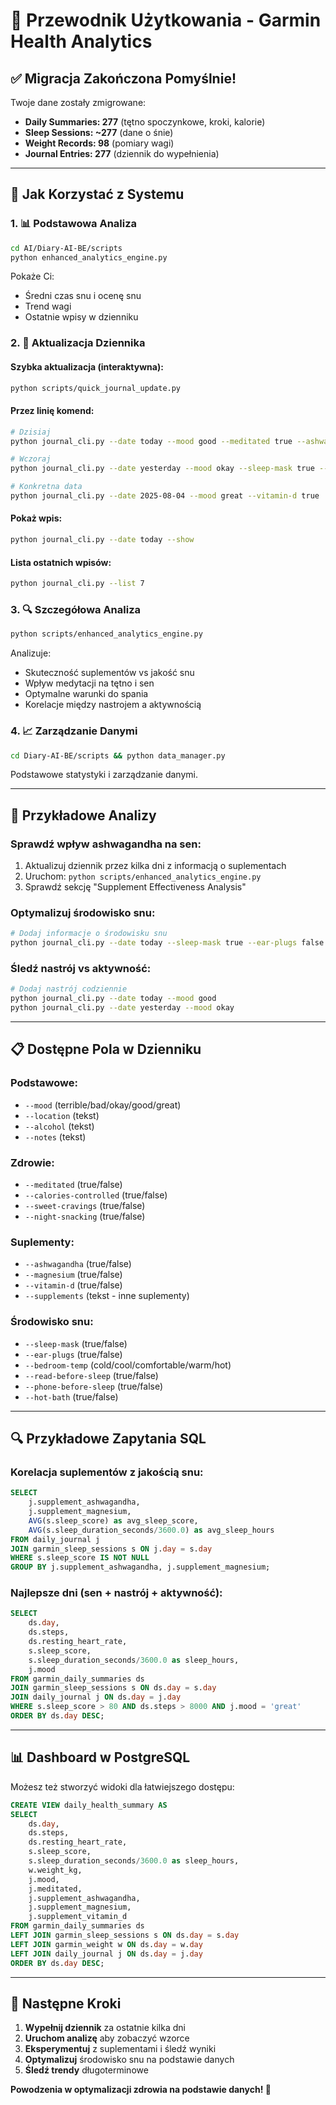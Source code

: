# 🎉 Przewodnik Użytkowania - Garmin Health Analytics

## ✅ **Migracja Zakończona Pomyślnie!**

Twoje dane zostały zmigrowane:
- **Daily Summaries: 277** (tętno spoczynkowe, kroki, kalorie)
- **Sleep Sessions: ~277** (dane o śnie)
- **Weight Records: 98** (pomiary wagi)
- **Journal Entries: 277** (dziennik do wypełnienia)

---

## 🚀 **Jak Korzystać z Systemu**

### 1. **📊 Podstawowa Analiza**
```bash
cd AI/Diary-AI-BE/scripts
python enhanced_analytics_engine.py
```
Pokaże Ci:
- Średni czas snu i ocenę snu
- Trend wagi
- Ostatnie wpisy w dzienniku

### 2. **📝 Aktualizacja Dziennika**

#### Szybka aktualizacja (interaktywna):
```bash
python scripts/quick_journal_update.py
```

#### Przez linię komend:
```bash
# Dzisiaj
python journal_cli.py --date today --mood good --meditated true --ashwagandha true --magnesium true

# Wczoraj
python journal_cli.py --date yesterday --mood okay --sleep-mask true --notes "Dobry sen"

# Konkretna data
python journal_cli.py --date 2025-08-04 --mood great --vitamin-d true
```

#### Pokaż wpis:
```bash
python journal_cli.py --date today --show
```

#### Lista ostatnich wpisów:
```bash
python journal_cli.py --list 7
```

### 3. **🔍 Szczegółowa Analiza**
```bash
python scripts/enhanced_analytics_engine.py
```
Analizuje:
- Skuteczność suplementów vs jakość snu
- Wpływ medytacji na tętno i sen
- Optymalne warunki do spania
- Korelacje między nastrojem a aktywnością

### 4. **📈 Zarządzanie Danymi**
```bash
cd Diary-AI-BE/scripts && python data_manager.py
```
Podstawowe statystyki i zarządzanie danymi.

---

## 🎯 **Przykładowe Analizy**

### **Sprawdź wpływ ashwagandha na sen:**
1. Aktualizuj dziennik przez kilka dni z informacją o suplementach
2. Uruchom: `python scripts/enhanced_analytics_engine.py`
3. Sprawdź sekcję "Supplement Effectiveness Analysis"

### **Optymalizuj środowisko snu:**
```bash
# Dodaj informacje o środowisku snu
python journal_cli.py --date today --sleep-mask true --ear-plugs false --bedroom-temp cool
```

### **Śledź nastrój vs aktywność:**
```bash
# Dodaj nastrój codziennie
python journal_cli.py --date today --mood good
python journal_cli.py --date yesterday --mood okay
```

---

## 📋 **Dostępne Pola w Dzienniku**

### **Podstawowe:**
- `--mood` (terrible/bad/okay/good/great)
- `--location` (tekst)
- `--alcohol` (tekst)
- `--notes` (tekst)

### **Zdrowie:**
- `--meditated` (true/false)
- `--calories-controlled` (true/false)
- `--sweet-cravings` (true/false)
- `--night-snacking` (true/false)

### **Suplementy:**
- `--ashwagandha` (true/false)
- `--magnesium` (true/false)
- `--vitamin-d` (true/false)
- `--supplements` (tekst - inne suplementy)

### **Środowisko snu:**
- `--sleep-mask` (true/false)
- `--ear-plugs` (true/false)
- `--bedroom-temp` (cold/cool/comfortable/warm/hot)
- `--read-before-sleep` (true/false)
- `--phone-before-sleep` (true/false)
- `--hot-bath` (true/false)

---

## 🔍 **Przykładowe Zapytania SQL**

### **Korelacja suplementów z jakością snu:**
```sql
SELECT 
    j.supplement_ashwagandha,
    j.supplement_magnesium,
    AVG(s.sleep_score) as avg_sleep_score,
    AVG(s.sleep_duration_seconds/3600.0) as avg_sleep_hours
FROM daily_journal j
JOIN garmin_sleep_sessions s ON j.day = s.day
WHERE s.sleep_score IS NOT NULL
GROUP BY j.supplement_ashwagandha, j.supplement_magnesium;
```

### **Najlepsze dni (sen + nastrój + aktywność):**
```sql
SELECT 
    ds.day,
    ds.steps,
    ds.resting_heart_rate,
    s.sleep_score,
    s.sleep_duration_seconds/3600.0 as sleep_hours,
    j.mood
FROM garmin_daily_summaries ds
JOIN garmin_sleep_sessions s ON ds.day = s.day
JOIN daily_journal j ON ds.day = j.day
WHERE s.sleep_score > 80 AND ds.steps > 8000 AND j.mood = 'great'
ORDER BY ds.day DESC;
```

---

## 📊 **Dashboard w PostgreSQL**

Możesz też stworzyć widoki dla łatwiejszego dostępu:

```sql
CREATE VIEW daily_health_summary AS
SELECT 
    ds.day,
    ds.steps,
    ds.resting_heart_rate,
    s.sleep_score,
    s.sleep_duration_seconds/3600.0 as sleep_hours,
    w.weight_kg,
    j.mood,
    j.meditated,
    j.supplement_ashwagandha,
    j.supplement_magnesium,
    j.supplement_vitamin_d
FROM garmin_daily_summaries ds
LEFT JOIN garmin_sleep_sessions s ON ds.day = s.day
LEFT JOIN garmin_weight w ON ds.day = w.day
LEFT JOIN daily_journal j ON ds.day = j.day
ORDER BY ds.day DESC;
```

---

## 🎯 **Następne Kroki**

1. **Wypełnij dziennik** za ostatnie kilka dni
2. **Uruchom analizę** aby zobaczyć wzorce
3. **Eksperymentuj** z suplementami i śledź wyniki
4. **Optymalizuj** środowisko snu na podstawie danych
5. **Śledź trendy** długoterminowe

**Powodzenia w optymalizacji zdrowia na podstawie danych! 🚀**